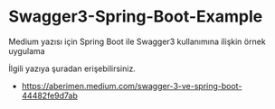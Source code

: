 # Swagger3-Spring-Boot-Example
Medium yazısı için Spring Boot ile Swagger3 kullanımına ilişkin örnek uygulama

İlgili yazıya şuradan erişebilirsiniz.
* https://aberimen.medium.com/swagger-3-ve-spring-boot-44482fe9d7ab
